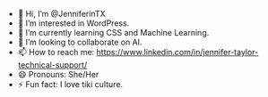 - 👋 Hi, I’m @JenniferinTX
- 👀 I’m interested in WordPress.
- 🌱 I’m currently learning CSS and Machine Learning.
- 💞️ I’m looking to collaborate on AI.
- 📫 How to reach me: https://www.linkedin.com/in/jennifer-taylor-technical-support/
- 😄 Pronouns: She/Her
- ⚡ Fun fact: I love tiki culture.

<!---
JenniferinTX/JenniferinTX is a ✨ special ✨ repository because its `README.md` (this file) appears on your GitHub profile.
You can click the Preview link to take a look at your changes.
--->
